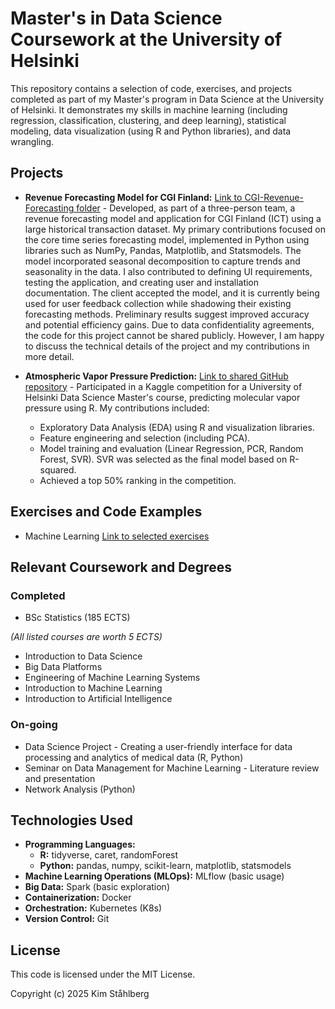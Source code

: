 # Master's in Data Science Coursework at the University of Helsinki

This repository contains a selection of code, exercises, and projects completed as part of my Master's program in Data Science at the University of Helsinki.  It demonstrates my skills in machine learning (including regression, classification, clustering, and deep learning), statistical modeling, data visualization (using R and Python libraries), and data wrangling.

## Projects

*   **Revenue Forecasting Model for CGI Finland:** [Link to CGI-Revenue-Forecasting folder](https://github.com/kimsta/Masters-Data-Science-Coursework/tree/main/Revenue-Forecasting) - Developed, as part of a three-person team, a revenue forecasting model and application for CGI Finland (ICT) using a large historical transaction dataset.  My primary contributions focused on the core time series forecasting model, implemented in Python using libraries such as NumPy, Pandas, Matplotlib, and Statsmodels.  The model incorporated seasonal decomposition to capture trends and seasonality in the data.  I also contributed to defining UI requirements, testing the application, and creating user and installation documentation.  The client accepted the model, and it is currently being used for user feedback collection while shadowing their existing forecasting methods. Preliminary results suggest improved accuracy and potential efficiency gains.  Due to data confidentiality agreements, the code for this project cannot be shared publicly. However, I am happy to discuss the technical details of the project and my contributions in more detail.

*   **Atmospheric Vapor Pressure Prediction:** [Link to shared GitHub repository](https://github.com/withoutglue/predicting_saturation_vapour_pressure) - Participated in a Kaggle competition for a University of Helsinki Data Science Master's course, predicting molecular vapor pressure using R. My contributions included:
    *   Exploratory Data Analysis (EDA) using R and visualization libraries.
    *   Feature engineering and selection (including PCA).
    *   Model training and evaluation (Linear Regression, PCR, Random Forest, SVR).  SVR was selected as the final model based on R-squared.
    *   Achieved a top 50% ranking in the competition.


## Exercises and Code Examples

* Machine Learning [Link to selected exercises](https://github.com/kimsta/Masters-Data-Science-Coursework/tree/main/ML-Exercises)


## Relevant Coursework and Degrees

### Completed

* BSc Statistics (185 ECTS)

*(All listed courses are worth 5 ECTS)*

* Introduction to Data Science
* Big Data Platforms
* Engineering of Machine Learning Systems
* Introduction to Machine Learning
* Introduction to Artificial Intelligence

### On-going

* Data Science Project - Creating a user-friendly interface for data processing and analytics of medical data (R, Python)
* Seminar on Data Management for Machine Learning - Literature review and presentation
* Network Analysis (Python)

## Technologies Used

*   **Programming Languages:**
    *   **R:** tidyverse, caret, randomForest
    *   **Python:** pandas, numpy, scikit-learn, matplotlib, statsmodels
*   **Machine Learning Operations (MLOps):** MLflow (basic usage)
*   **Big Data:** Spark (basic exploration)
*   **Containerization:** Docker
*   **Orchestration:** Kubernetes (K8s)
*   **Version Control:** Git

## License

This code is licensed under the MIT License.

Copyright (c) 2025 Kim Ståhlberg
